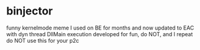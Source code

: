 # binjector

funny kernelmode meme I used on BE for months and now updated to EAC with dyn thread DllMain execution
developed for fun, do NOT, and I repeat do NOT use this for your p2c
